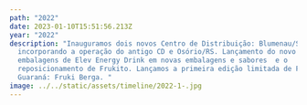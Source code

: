 ```yaml
---
path: "2022"
date: 2023-01-10T15:51:56.213Z
year: "2022"
description: "Inauguramos dois novos Centro de Distribuição: Blumenau/SC,
  incorporando a operação do antigo CD e Osório/RS. Lançamento do novo design de
  embalagens de Elev Energy Drink em novas embalagens e sabores  e o
  reposicionamento de Frukito. Lançamos a primeira edição limitada de Fruki
  Guaraná: Fruki Berga. "
image: ../../static/assets/timeline/2022-1-.jpg
---
```

